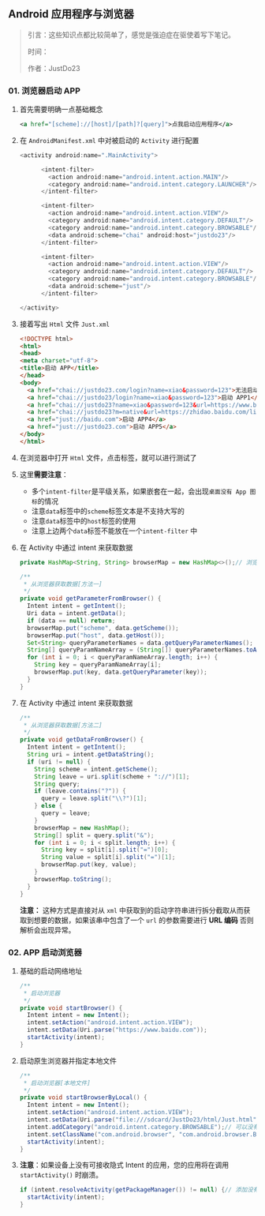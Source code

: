 ## Android 应用程序与浏览器

> 引言：这些知识点都比较简单了，感觉是强迫症在驱使着写下笔记。
>
> 时间：
>
> 作者：JustDo23

### 01. 浏览器启动 APP

1. 首先需要明确一点基础概念

   ```xml
   <a href="[scheme]://[host]/[path]?[query]">点我启动应用程序</a> 
   ```

2. 在 `AndroidManifest.xml` 中对被启动的 `Activity` 进行配置

   ```java
   <activity android:name=".MainActivity">

         <intent-filter>
           <action android:name="android.intent.action.MAIN"/>
           <category android:name="android.intent.category.LAUNCHER"/>
         </intent-filter>

         <intent-filter>
           <action android:name="android.intent.action.VIEW"/>
           <category android:name="android.intent.category.DEFAULT"/>
           <category android:name="android.intent.category.BROWSABLE"/>
           <data android:scheme="chai" android:host="justdo23"/>
         </intent-filter>

         <intent-filter>
           <action android:name="android.intent.action.VIEW"/>
           <category android:name="android.intent.category.DEFAULT"/>
           <category android:name="android.intent.category.BROWSABLE"/>
           <data android:scheme="just"/>
         </intent-filter>

   </activity>
   ```

3. 接着写出 `Html` 文件 `Just.xml`

   ```html
   <!DOCTYPE html>
   <html>
   <head>
   <meta charset="utf-8">
   <title>启动 APP</title>
   </head>
   <body>
     <a href="chai://justdo23.com/login?name=xiao&password=123">无法启动</a>
     <a href="chai://justdo23/login?name=xiao&password=123">启动 APP1</a>
     <a href="chai://justdo23?name=xiao&password=123&url=https://www.baidu.com">启动 APP2</a>
     <a href="chai://justdo23?m=native&url=https://zhidao.baidu.com/list?cid=103106">启动 APP3</a>
     <a href="just://baidu.com">启动 APP4</a>
     <a href="just://justdo23.com">启动 APP5</a>
   </body>
   </html>
   ```

4. 在浏览器中打开 `Html` 文件，点击标签，就可以进行测试了

5. 这里**需要注意**：

   - 多个`intent-filter`是平级关系，如果嵌套在一起，会出现`桌面没有 App 图标`的情况
   - 注意`data`标签中的`scheme`标签文本是不支持大写的
   - 注意`data`标签中的`host`标签的使用
   - 注意上边两个`data`标签不能放在一个`intent-filter` 中

6. 在 Activity 中通过 intent 来获取数据

   ```java
   private HashMap<String, String> browserMap = new HashMap<>();// 浏览器数据

   /**
    * 从浏览器获取数据[方法一]
    */
   private void getParameterFromBrowser() {
     Intent intent = getIntent();
     Uri data = intent.getData();
     if (data == null) return;
     browserMap.put("scheme", data.getScheme());
     browserMap.put("host", data.getHost());
     Set<String> queryParameterNames = data.getQueryParameterNames();
     String[] queryParamNameArray = (String[]) queryParameterNames.toArray();
     for (int i = 0; i < queryParamNameArray.length; i++) {
       String key = queryParamNameArray[i];
       browserMap.put(key, data.getQueryParameter(key));
     }
   }
   ```

7. 在 Activity 中通过 intent 来获取数据

   ```java
   /**
    * 从浏览器获取数据[方法二]
    */
   private void getDataFromBrowser() {
     Intent intent = getIntent();
     String uri = intent.getDataString();
     if (uri != null) {
       String scheme = intent.getScheme();
       String leave = uri.split(scheme + "://")[1];
       String query;
       if (leave.contains("?")) {
         query = leave.split("\\?")[1];
       } else {
         query = leave;
       }
       browserMap = new HashMap();
       String[] split = query.split("&");
       for (int i = 0; i < split.length; i++) {
         String key = split[i].split("=")[0];
         String value = split[i].split("=")[1];
         browserMap.put(key, value);
       }
       browserMap.toString();
     }
   }
   ```

   **注意：** 这种方式是直接对从 `xml` 中获取到的启动字符串进行拆分截取从而获取到想要的数据，如果该串中包含了一个 `url` 的参数需要进行 **URL 编码** 否则解析会出现异常。


### 02. APP 启动浏览器 

1. 基础的启动网络地址

   ```java
   /**
    * 启动浏览器
    */
   private void startBrowser() {
     Intent intent = new Intent();
     intent.setAction("android.intent.action.VIEW");
     intent.setData(Uri.parse("https://www.baidu.com"));
     startActivity(intent);
   }
   ```

2. 启动原生浏览器并指定本地文件

   ```java
   /**
    * 启动浏览器[本地文件]
    */
   private void startBrowserByLocal() {
     Intent intent = new Intent();
     intent.setAction("android.intent.action.VIEW");
     intent.setData(Uri.parse("file:///sdcard/JustDo23/html/Just.html"));// 指定本地的数据源
     intent.addCategory("android.intent.category.BROWSABLE");// 可以没有
     intent.setClassName("com.android.browser", "com.android.browser.BrowserActivity");// 指定启动原生的浏览器[没有就启动不了浏览器]
     startActivity(intent);
   }
   ```

3. **注意**：如果设备上没有可接收隐式 Intent 的应用，您的应用将在调用 `startActivity()` 时崩溃。

   ```java
   if (intent.resolveActivity(getPackageManager()) != null) {// 添加没有的判断防止崩溃
     startActivity(intent);
   }
   ```



